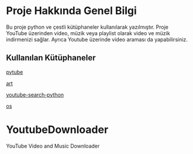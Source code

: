 # Proje Hakkında Genel Bilgi
Bu proje python ve çestli kütüphaneler kullanılarak yazılmıştır. Proje YouTube üzerinden video, müzik veya playlist olarak video ve müzik indirmenizi sağlar. Ayrıca Youtube üzerinde video araması da yapabilirsiniz.

## Kullanılan Kütüphaneler
[pytube](https://github.com/pytube/pytube)

[art](https://github.com/sepandhaghighi/art)

[youtube-search-python](https://github.com/alexmercerind/youtube-search-python)

[os](https://github.com/python/cpython/blob/main/Lib/os.py)

# YoutubeDownloader
YouTube Video and Music Downloader
